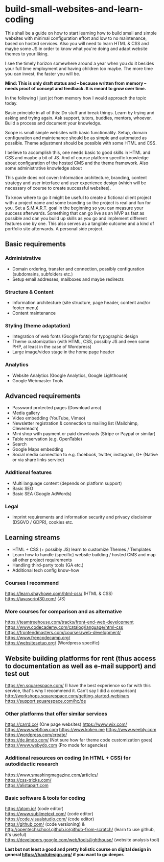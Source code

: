 # build-small-websites-and-learn-coding

This shall be a guide on how to start learning how to build small and simple websites with minimal configuration effort and low to no maintenance, based on hosted services. Also you will need to learn HTML & CSS and maybe some JS in order to know what you're doing and adapt website themes to your liking.

I see the timely horizon somewhere around a year when you do it besides your full time employment and having children too maybe. The more time you can invest, the faster you will be.

**Mind: This is only draft status and – because written from memory – needs proof of concept and feedback. It is meant to grow over time.**

In the following I just jot from memory how I would approach the topic today. 

Basic principle in all of this: Do stuff and break things. Learn by trying and asking and trying again. Ask support, tutors, buddies, mentors, whoever. Build a process and document your knowledge.

Scope is small simple websites with basic functionality. Setup, domain configuration and maintenance should be as simple and automated as possible. Theme adjustment should be possible with some HTML and CSS.

I believe to accomplish this, one needs basic to good skills in HTML and CSS and maybe a bit of JS. And of course platform specific knowledge about configuration of the hosted CMS and the theme framework. Also some administrative knowledge about 

This guide does not cover: Information architecture, branding, content strategy and user interface and user experience design (which will be necessary of course to create successful websites).

To know where to go it might be useful to create a fictional client project with a project name and some branding so the project is real and fun for you. Set a S.M.A.R.T. goal in the beginning so you can measure your success afterwards. Something that can go live as an MVP as fast as possible and can you build up skills as you go and implement different features one by one. This also serves as a tangible outcome and a kind of portfolio site afterwards. A personal side project.


## Basic requirements

### Administrative
* Domain ordering, transfer and connection, possibly configuration (subdomains, subfolders etc.)
* Setup email addresses, mailboxes and maybe redirects

### Structure & Content
* Information architecture (site structure, page header, content and/or footer menu)
* Content maintenance

### Styling (theme adaptation)
* Integration of web fonts (Google fonts) for typographic design
* Theme customization (with HTML, CSS, possibly JS and even some PHP, at least in the case of Wordpress)
* Large image/video stage in the home page header

### Analytics
* Website Analytics (Google Analytics, Google Lighthouse)
* Google Webmaster Tools


## Advanced requirements
* Password protected pages (Download area)
* Media gallery
* Video embedding (YouTube, Vimeo)
* Newsletter registration & connection to mailing list (Mailchimp, Cleverreach)
* Mini shop with payment or paid downloads (Stripe or Paypal or similar)
* Table reservation (e.g. OpenTable)
* Search
* Google Maps embedding
* Social media connection to e.g. facebook, twitter, instagram, G+ (Native or via share links service)

### Additional features
* Multi language content (depends on platform support)
* Basic SEO
* Basic SEA (Google AdWords)

### Legal
* Imprint requirements and information security and privacy disclaimer (DSGVO / GDPR), cookies etc.


## Learning streams
* HTML + CSS (+ possibly JS) learn to customize Themes / Templates
* Learn how to handle (specific) website building / hosted CMS and map all other project requirements
* Handling third-party tools (GA etc.)
* Additional tech config know-how

### Courses I recommend
https://learn.shayhowe.com/html-css/ (HTML & CSS)  
https://javascript30.com/ (JS)

### More courses for comparison and as alternative
https://teamtreehouse.com/tracks/front-end-web-development  
https://www.codecademy.com/catalog/language/html-css  
https://frontendmasters.com/courses/web-development/  
https://www.freecodecamp.org/  
https://websitesetup.org/ (Wordpress specific)  
 

## Website building platforms for rent (thus access to documentation as well as e-mail support) and test out
https://en.squarespace.com/ (I have the best experience so far with this service, that's why I recommend it. Can't say I did a comparison)
http://workshops.squarespace.com/getting-started-webinars
https://support.squarespace.com/hc/de
 
### Other platforms that offer similar services
https://carrd.co/ (One page websites)
https://www.wix.com/ 
https://www.webflow.com
https://www.koken.me 
https://www.weebly.com  
https://wordpress.com/create/  
https://de.jimdo.com/ (Not sure how far theme code customization goes)
https://www.webydo.com (Pro mode for agencies)

### Additional resources on coding (in HTML + CSS) for autodidactic research
https://www.smashingmagazine.com/articles/  
https://css-tricks.com/  
https://alistapart.com
 
### Basic software & tools for coding
https://atom.io/ (code editor)  
https://www.sublimetext.com/ (code editor)  
https://code.visualstudio.com/ (code editor)  
https://github.com/ (code versioning) & http://opentechschool.github.io/github-from-scratch/ (learn to use github, it's useful)  
https://developers.google.com/web/tools/lighthouse/ (website analysis tool)  
 
**Last but not least a good and pretty holistic course on digital design in general https://hackdesign.org/ if you want to go deeper.**
